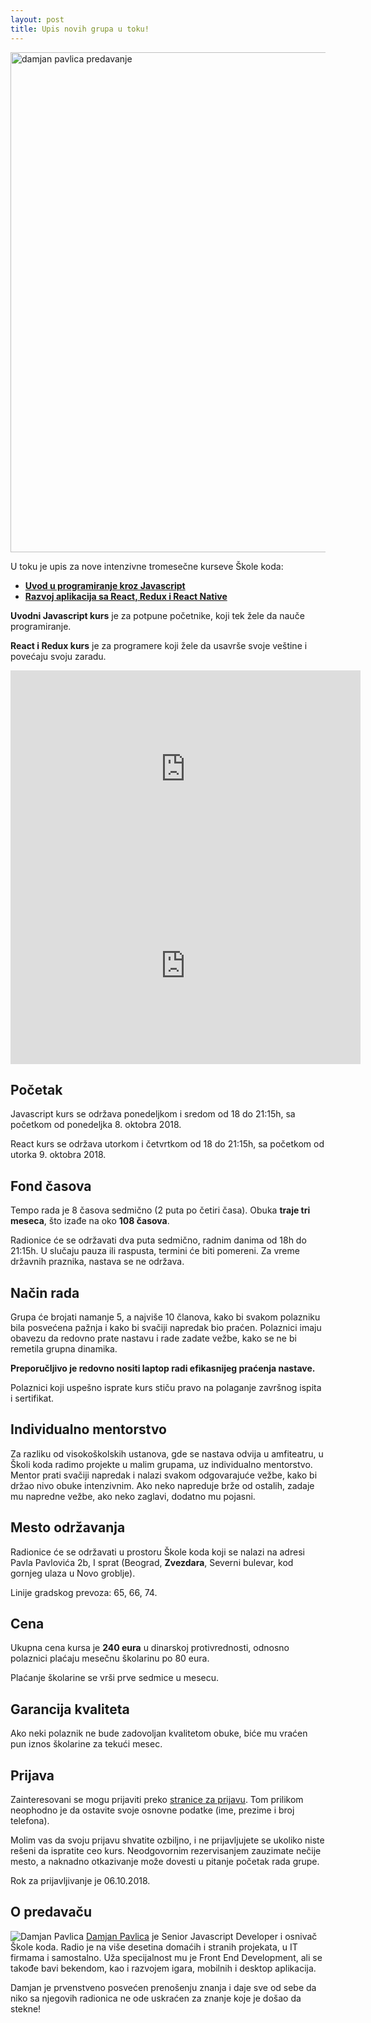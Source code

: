 ```yaml
---
layout: post
title: Upis novih grupa u toku!
---
```


<img src="/images/skola/damjan-pavlica-predavanje.jpeg" alt="damjan pavlica predavanje" width="800">

U toku je upis za nove intenzivne tromesečne kurseve Škole koda:

- **[Uvod u programiranje kroz Javascript](/kursevi/ucimo-javascript/)**
- **[Razvoj aplikacija sa React, Redux i React Native](https://skolakoda.github.io/uvod-u-react/)**

**Uvodni Javascript kurs** je za potpune početnike, koji tek žele da nauče programiranje. 

**React i Redux kurs** je za programere koji žele da usavrše svoje veštine i povećaju svoju zaradu.

<iframe width="560" height="315" src="https://www.youtube.com/embed/pu-466V7H6A" frameborder="0" allow="autoplay; encrypted-media" allowfullscreen></iframe>

<iframe width="560" height="315" src="https://www.youtube.com/embed/CrDXve3kCmk" frameborder="0" allow="autoplay; encrypted-media" allowfullscreen></iframe>

## Početak

Javascript kurs se održava ponedeljkom i sredom od 18 do 21:15h, sa početkom od ponedeljka 8. oktobra 2018.

React kurs se održava utorkom i četvrtkom od 18 do 21:15h, sa početkom od utorka 9. oktobra 2018.

## Fond časova

Tempo rada je 8 časova sedmično (2 puta po četiri časa). Obuka **traje tri meseca**, što izađe na oko **108 časova**.

Radionice će se održavati dva puta sedmično, radnim danima od 18h do 21:15h. U slučaju pauza ili raspusta, termini će biti pomereni. Za vreme državnih praznika, nastava se ne održava.

## Način rada

Grupa će brojati namanje 5, a najviše 10 članova, kako bi svakom polazniku bila posvećena pažnja i kako bi svačiji napredak bio praćen. Polaznici imaju obavezu da redovno prate nastavu i rade zadate vežbe, kako se ne bi remetila grupna dinamika. 

**Preporučljivo je redovno nositi laptop radi efikasnijeg praćenja nastave.**

Polaznici koji uspešno isprate kurs stiču pravo na polaganje završnog ispita i sertifikat.

## Individualno mentorstvo

Za razliku od visokoškolskih ustanova, gde se nastava odvija u amfiteatru, u Školi koda radimo projekte u malim grupama, uz individualno mentorstvo. Mentor prati svačiji napredak i nalazi svakom odgovarajuće vežbe, kako bi držao nivo obuke intenzivnim. Ako neko napreduje brže od ostalih, zadaje mu napredne vežbe, ako neko zaglavi, dodatno mu pojasni.

## Mesto održavanja

Radionice će se održavati u prostoru Škole koda koji se nalazi na adresi Pavla Pavlovića 2b, I sprat (Beograd, **Zvezdara**, Severni bulevar, kod gornjeg ulaza u Novo groblje).

Linije gradskog prevoza: 65, 66, 74.

## Cena

Ukupna cena kursa je **240 eura** u dinarskoj protivrednosti, odnosno polaznici plaćaju mesečnu školarinu po 80 eura.

Plaćanje školarine se vrši prve sedmice u mesecu. 

## Garancija kvaliteta

Ako neki polaznik ne bude zadovoljan kvalitetom obuke, biće mu vraćen pun iznos školarine za tekući mesec. 

## Prijava

Zainteresovani se mogu prijaviti preko [stranice za prijavu](/prijava). Tom prilikom neophodno je da ostavite svoje osnovne podatke (ime, prezime i broj telefona). 

Molim vas da svoju prijavu shvatite ozbiljno, i ne prijavljujete se ukoliko niste rešeni da ispratite ceo kurs. Neodgovornim rezervisanjem zauzimate nečije mesto, a naknadno otkazivanje može dovesti u pitanje početak rada grupe. 

Rok za prijavljivanje je 06.10.2018.

<div class="predavac uokvireno">
  <h2>O predavaču</h2>
  <p><img class="author-img circle" src="/images/skola/damjan-mala.jpg" alt="Damjan Pavlica"> <a href="https://mudroljub.github.io/">Damjan Pavlica</a> je Senior Javascript Developer i osnivač Škole koda. Radio je na više desetina domaćih i stranih projekata, u IT firmama i samostalno. Uža specijalnost mu je Front End Development, ali se takođe bavi bekendom, kao i razvojem igara, mobilnih i desktop aplikacija.</p>

  <p>Damjan je prvenstveno posvećen prenošenju znanja i daje sve od sebe da niko sa njegovih radionica ne ode uskraćen za znanje koje je došao da stekne!</p>
</div>